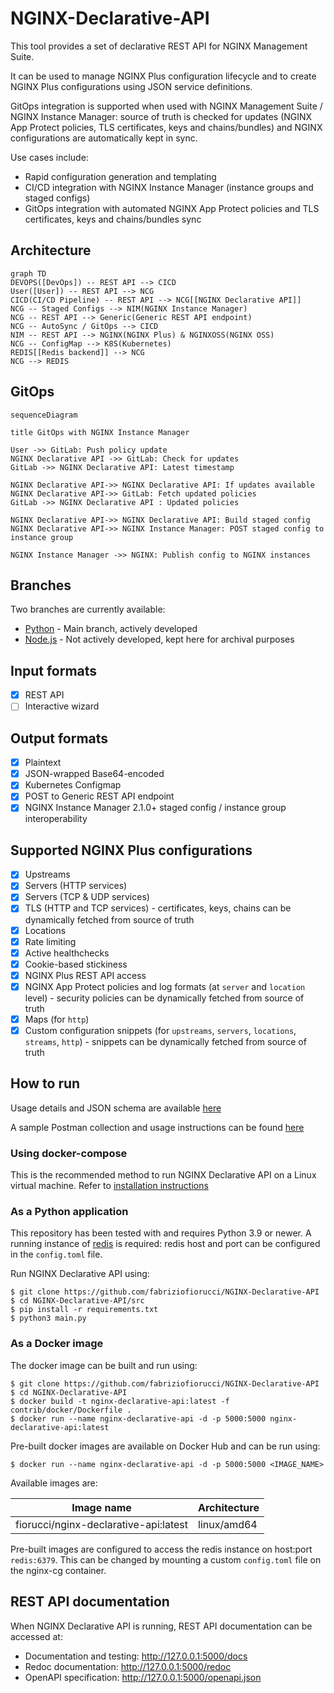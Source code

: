 # NGINX-Declarative-API

This tool provides a set of declarative REST API for NGINX Management Suite.

It can be used to manage NGINX Plus configuration lifecycle and to create NGINX Plus configurations using JSON service definitions.

GitOps integration is supported when used with NGINX Management Suite / NGINX Instance Manager: source of truth is checked for updates (NGINX App Protect policies, TLS certificates, keys and chains/bundles) and NGINX configurations are automatically kept in sync.

Use cases include:

- Rapid configuration generation and templating
- CI/CD integration with NGINX Instance Manager (instance groups and staged configs)
- GitOps integration with automated NGINX App Protect policies and TLS certificates, keys and chains/bundles sync

## Architecture

```mermaid
graph TD
DEVOPS([DevOps]) -- REST API --> CICD
User([User]) -- REST API --> NCG
CICD(CI/CD Pipeline) -- REST API --> NCG[[NGINX Declarative API]]
NCG -- Staged Configs --> NIM(NGINX Instance Manager)
NCG -- REST API --> Generic(Generic REST API endpoint)
NCG -- AutoSync / GitOps --> CICD
NIM -- REST API --> NGINX(NGINX Plus) & NGINXOSS(NGINX OSS)
NCG -- ConfigMap --> K8S(Kubernetes)
REDIS[[Redis backend]] --> NCG
NCG --> REDIS
```

## GitOps

```mermaid
sequenceDiagram

title GitOps with NGINX Instance Manager

User ->> GitLab: Push policy update
NGINX Declarative API ->> GitLab: Check for updates
GitLab ->> NGINX Declarative API: Latest timestamp

NGINX Declarative API->> NGINX Declarative API: If updates available
NGINX Declarative API->> GitLab: Fetch updated policies
GitLab ->> NGINX Declarative API : Updated policies

NGINX Declarative API->> NGINX Declarative API: Build staged config
NGINX Declarative API->> NGINX Instance Manager: POST staged config to instance group

NGINX Instance Manager ->> NGINX: Publish config to NGINX instances
```

## Branches

Two branches are currently available:

- [Python](https://github.com/fabriziofiorucci/NGINX-Declarative-API/tree/main) - Main branch, actively developed
- [Node.js](https://github.com/fabriziofiorucci/NGINX-Declarative-API/tree/nodejs) - Not actively developed, kept here for archival purposes

## Input formats

- [X] REST API
- [ ] Interactive wizard

## Output formats

- [X] Plaintext
- [X] JSON-wrapped Base64-encoded
- [X] Kubernetes Configmap
- [X] POST to Generic REST API endpoint
- [X] NGINX Instance Manager 2.1.0+ staged config / instance group interoperability
  
## Supported NGINX Plus configurations

- [X] Upstreams
- [X] Servers (HTTP services)
- [X] Servers (TCP & UDP services)
- [X] TLS (HTTP and TCP services) - certificates, keys, chains can be dynamically fetched from source of truth
- [X] Locations
- [X] Rate limiting
- [X] Active healthchecks
- [X] Cookie-based stickiness
- [X] NGINX Plus REST API access
- [X] NGINX App Protect policies and log formats (at `server` and `location` level) - security policies can be dynamically fetched from source of truth
- [X] Maps (for `http`)
- [X] Custom configuration snippets (for `upstreams`, `servers`, `locations`, `streams`, `http`) - snippets can be dynamically fetched from source of truth

## How to run

Usage details and JSON schema are available [here](/USAGE.md)

A sample Postman collection and usage instructions can be found [here](/contrib/postman)

### Using docker-compose

This is the recommended method to run NGINX Declarative API on a Linux virtual machine. Refer to [installation instructions](https://github.com/fabriziofiorucci/NGINX-Declarative-API/tree/main/contrib/docker-compose)

### As a Python application

This repository has been tested with and requires Python 3.9 or newer.
A running instance of [redis](https://redis.io/) is required: redis host and port can be configured in the `config.toml` file.

Run NGINX Declarative API using:

```
$ git clone https://github.com/fabriziofiorucci/NGINX-Declarative-API
$ cd NGINX-Declarative-API/src
$ pip install -r requirements.txt
$ python3 main.py
```

### As a Docker image

The docker image can be built and run using:

```
$ git clone https://github.com/fabriziofiorucci/NGINX-Declarative-API
$ cd NGINX-Declarative-API
$ docker build -t nginx-declarative-api:latest -f contrib/docker/Dockerfile .
$ docker run --name nginx-declarative-api -d -p 5000:5000 nginx-declarative-api:latest
```

Pre-built docker images are available on Docker Hub and can be run using:

```
$ docker run --name nginx-declarative-api -d -p 5000:5000 <IMAGE_NAME>
```

Available images are:

| Image name                                    | Architecture |
| --------------------------------------------- |--------------|
| fiorucci/nginx-declarative-api:latest         | linux/amd64  |

Pre-built images are configured to access the redis instance on host:port `redis:6379`. This can be changed by mounting a custom `config.toml` file on the nginx-cg container.

## REST API documentation

When NGINX Declarative API is running, REST API documentation can be accessed at:

- Documentation and testing: http://127.0.0.1:5000/docs
- Redoc documentation: http://127.0.0.1:5000/redoc
- OpenAPI specification: http://127.0.0.1:5000/openapi.json
